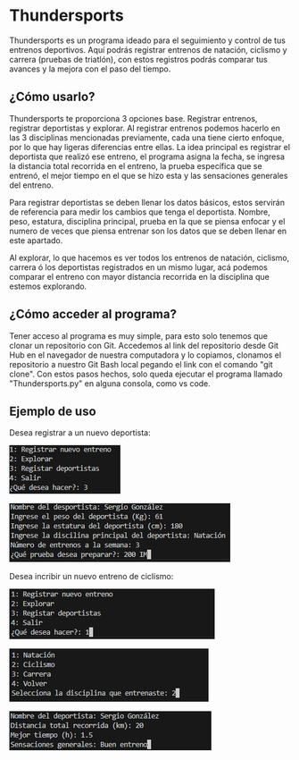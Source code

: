 # Thundersports
Thundersports es un programa ideado para el seguimiento y control de tus entrenos deportivos. Aquí podrás registrar entrenos de natación, ciclismo y carrera (pruebas de triatlón), con estos registros podrás comparar tus avances y la mejora con el paso del tiempo.

## ¿Cómo usarlo?
Thundersports te proporciona 3 opciones base. Registrar entrenos, registrar deportistas y explorar.
Al registrar entrenos podemos hacerlo en las 3 disciplinas mencionadas previamente, cada una tiene cierto enfoque, por lo que hay ligeras diferencias entre ellas.
La idea principal es registrar el deportista que realizó ese entreno, el programa asigna la fecha, se ingresa la distancia total recorrida en el entreno, la prueba específica que se entrenó, el mejor tiempo en el que se hizo esta y las sensaciones generales del entreno.

Para registrar deportistas se deben llenar los datos básicos, estos servirán de referencia para medir los cambios que tenga el deportista. Nombre, peso, estatura, disciplina principal, prueba en la que se piensa enfocar y el numero de veces que piensa entrenar son los datos que se deben llenar en este apartado. 

Al explorar, lo que hacemos es ver todos los entrenos de natación, ciclismo, carrera ó los deportistas registrados en un mismo lugar, acá podemos comparar el entreno con mayor distancia recorrida en la disciplina que estemos explorando.

## ¿Cómo acceder al programa?
Tener acceso al programa es muy simple, para esto solo tenemos que clonar un repositorio con Git. Accedemos al link del repositorio desde Git Hub en el navegador de nuestra computadora y lo copiamos, clonamos el repositorio a nuestro Git Bash local pegando el link con el comando "git clone". Con estos pasos hechos, solo queda ejecutar el programa llamado "Thundersports.py" en alguna consola, como vs code.

## Ejemplo de uso
Desea registrar a un nuevo deportista:

![alt text](image-1.png)

![alt text](image.png)




Desea incribir un nuevo entreno de ciclismo:

![alt text](image-2.png)

![alt text](image-3.png)

![alt text](image-4.png)